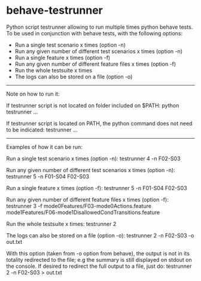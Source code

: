 # behave-testrunner

Python script testrunner allowing to run multiple times python behave tests. 
To be used in conjunction with behave tests, with the following options:

- Run a single test scenario x times (option -n)
- Run any given number of different test scenarios x times (option -n)
- Run a single feature x times (option -f)
- Run any given number of different feature files x times (option -f)
- Run the whole testsuite x times
- The logs can also be stored on a file (option -o)

-----

Note on how to run it:

If testrunner script is not located on folder included on $PATH:
python testrunner ...

If testrunner script is located on PATH, the python command does not need to be indicated:
testrunner ...

-----

Examples of how it can be run:

Run a single test scenario x times (option -n):
testrunner 4 -n F02-S03

Run any given number of different test scenarios x times (option -n):
testrunner 5 -n F01-S04 F02-S03 

Run a single feature x times (option -f):
testrunner 5 -n F01-S04 F02-S03

Run any given number of different feature files x times (option -f):
testrunner 3 -f mode0Features/F03-mode0Actions.feature mode1Features/F06-mode1DisallowedCondTransitions.feature

Run the whole testsuite x times:
testrunner 2

The logs can also be stored on a file (option -o):
testrunner 2 -n F02-S03 -o out.txt


With this option (taken from -o option from behave), the output is not in its totality redirected to the file; e.g the summary is still displayed on stdout on the console. If desired to redirect the full output to a file, just do:
testrunner 2 -n F02-S03 > out.txt
